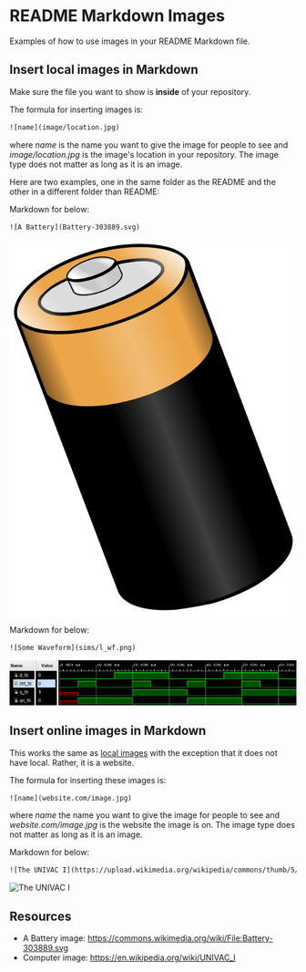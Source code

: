 # README Markdown Images

Examples of how to use images in your README Markdown file.


## Insert local images in Markdown

Make sure the file you want to show is __inside__ of your repository.

The formula for inserting images is:
```txt
![name](image/location.jpg)
```
where _name_ is the name you want to give the image for people to see
and _image/location.jpg_ is the image's location in your repository.
The image type does not matter as long as it is an image.

Here are two examples, one in the same folder as the README
and the other in a different folder than README:

Markdown for below:
```txt
![A Battery](Battery-303889.svg)
```

![A Battery](Battery-303889.svg)

Markdown for below:
```txt
![Some Waveform](sims/l_wf.png)
```

![Some Waveform](sims/l_wf.png)


## Insert online images in Markdown

This works the same as [local images](#insert-local-images-in-markdown) with the 
exception that it does not have local. Rather, it is a website.

The formula for inserting these images is:
```txt
![name](website.com/image.jpg)
```
where _name_ the name you want to give the image for people to see
and _website.com/image.jpg_ is the website the image is on.
The image type does not matter as long as it is an image.

Markdown for below:
```txt
![The UNIVAC I](https://upload.wikimedia.org/wikipedia/commons/thumb/5/55/Museum_of_Science%2C_Boston%2C_MA_-_IMG_3163.JPG/220px-Museum_of_Science%2C_Boston%2C_MA_-_IMG_3163.JPG)
```

![The UNIVAC I](https://upload.wikimedia.org/wikipedia/commons/thumb/5/55/Museum_of_Science%2C_Boston%2C_MA_-_IMG_3163.JPG/220px-Museum_of_Science%2C_Boston%2C_MA_-_IMG_3163.JPG)


## Resources

- A Battery image: https://commons.wikimedia.org/wiki/File:Battery-303889.svg
- Computer image: https://en.wikipedia.org/wiki/UNIVAC_I
